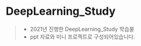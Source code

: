 DeepLearning_Study
==============================
> - 2021년 진행한 DeepLearning_Study 학습물
> - ppt 자료와 미니 프로젝트로 구성되어있습니다.
